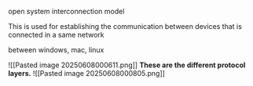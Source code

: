 open system interconnection model

This is used for establishing the communication between devices that is connected in a same network

between windows, mac, linux

![[Pasted image 20250608000611.png]]
**These are the different protocol layers.**
 ![[Pasted image 20250608000805.png]]

